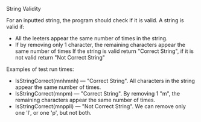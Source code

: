 String Validity

For an inputted string, the program should check if it is valid.
A string is valid if:
- All the leeters appear the same number of times in the string.
- If by removing only 1 character, the remaining characters appear the same number of times
If the string is valid return "Correct String", if it is not valid return "Not Correct String"

Examples of test run times:
- IsStringCorrect(mnhmnh) — "Correct String". All characters in the string appear the same number of times.
- IsStringCorrect(mnpm) — "Correct String". By removing 1 "m", the remaining characters appear the same number of times.
- IsStringCorrect(mnppll) — "Not Correct String". We can remove only one 'l', or one 'p', but not both.
